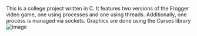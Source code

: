 This is a college project written in C. It features two versions of the Frogger video game, one using processes and one using threads. Additionally, one process is managed via sockets. Graphics are done using the Curses library
![image](https://github.com/user-attachments/assets/85f50558-34ad-42fa-8a67-077151b908ef)
